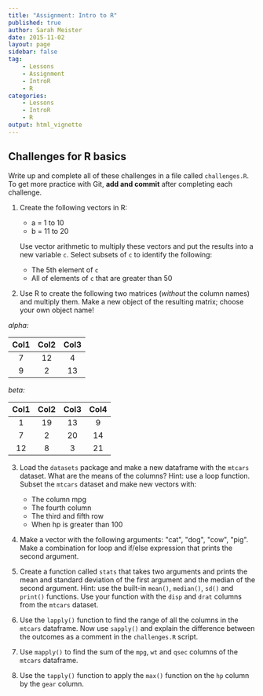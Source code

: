 ```yaml
---
title: "Assignment: Intro to R"
published: true
author: Sarah Meister
date: 2015-11-02
layout: page
sidebar: false
tag:
    - Lessons
    - Assignment
    - IntroR
    - R
categories:
    - Lessons
    - IntroR
    - R
output: html_vignette
---
```




## Challenges for R basics

Write up and complete all of these challenges in a file called `challenges.R`.
To get more practice with Git, **add and commit** after completing each
challenge.

1. Create the following vectors in R:
	
    * a = 1 to 10
    * b = 11 to 20

    Use vector arithmetic to multiply these vectors and put the results into a
    new variable `c`. Select subsets of `c` to identify the following:

    * The 5th element of `c`
    * All of elements of `c` that are greater than 50

2. Use R to create the following two matrices (*without* the column names) and
multiply them. Make a new object of the resulting matrix; choose your own object
name!

*alpha:*


| Col1 | Col2 | Col3 |
|:----:|:----:|:----:|
|  7   |  12  |  4   |
|  9   |  2   |  13  |
 
*beta:* 


| Col1 | Col2 | Col3 | Col4 |
|:----:|:----:|:----:|:----:|
|  1   |  19  |  13  |  9   |
|  7   |  2   |  20  |  14  |
|  12  |  8   |  3   |  21  |

3. Load the `datasets` package and make a new dataframe with the `mtcars`
dataset. What are the means of the columns? Hint: use a loop function. Subset
the `mtcars` dataset and make new vectors with:

    * The column mpg
    * The fourth column
    * The third and fifth row
    * When hp is greater than 100

4. Make a vector with the following arguments: "cat", "dog", "cow", "pig". Make
a combination for loop and if/else expression that prints the second argument.

5. Create a function called `stats` that takes two arguments and prints the mean
and standard deviation of the first argument and the median of the second
argument. Hint: use the built-in `mean()`, `median()`, `sd()` and `print()`
functions. Use your function with the `disp` and `drat` columns from the
`mtcars` dataset.

6. Use the `lapply()` function to find the range of all the columns in the
`mtcars` dataframe. Now use `sapply()` and explain the difference between the
outcomes as a comment in the `challenges.R` script.

7. Use `mapply()` to find the sum of the `mpg`, `wt` and `qsec` columns of the
`mtcars` dataframe.

8. Use the `tapply()` function to apply the `max()` function on the `hp` column
by the `gear` column.
